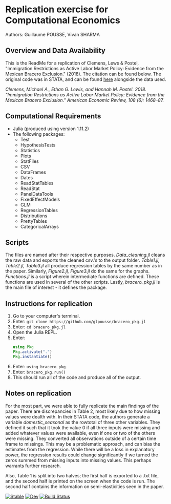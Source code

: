 # Replication exercise for Computational Economics
Authors: Guillaume POUSSE, Vivan SHARMA

## Overview and Data Availability
This is the ReadMe for a replication of Clemens, Lews & Postel, "Immigration Restrictions as Active Labor Market Policy: Evidence from the Mexican Bracero Exclusion." (2018). The citation can be found below. 
The original code was in STATA, and can be found [here](https://www.openicpsr.org/openicpsr/project/113187/version/V1/view) alongside the data used.

*Clemens, Michael A., Ethan G. Lewis, and Hannah M. Postel. 2018. "Immigration Restrictions as Active Labor Market Policy: Evidence from the Mexican Bracero Exclusion." American Economic Review, 108 (6): 1468–87.*

## Computational Requirements
- Julia (produced using version 1.11.2)
- The following packages: 
    - Test
    - HypothesisTests
    - Statistics
    - Plots
    - StatFiles
    - CSV
    - DataFrames
    - Dates
    - ReadStatTables
    - ReadStat
    - PanelDataTools
    - FixedEffectModels
    - GLM
    - RegressionTables
    - Distributions
    - PrettyTables
    - CategoricalArrays

## Scripts
The files are named after their respective purposes. *Data_cleaning.jl* cleans the raw data and exports the cleaned csv.'s to the output folder. *Table1.jl, Table2.jl, Table3.jl* all produce regression tables by the same number as in the paper. Similarly, *Figure2.jl, Figure3.jl* do the same for the graphs. *Functions.jl* is a script wherein intermediate functions are defined. These functions are used in several of the other scripts. Lastly, *bracero_pkg.jl* is the main file of interest - it defines the package.

## Instructions for replication
1. Go to your computer's terminal.
2. Enter: `git clone https://github.com/glpousse/bracero_pkg.jl`
3. Enter: `cd bracero_pkg.jl`
4. Open the Julia REPL.
5. Enter:
   ```julia
   using Pkg
   Pkg.activate(".")
   Pkg.instantiate()
   ```
6. Enter: `using bracero_pkg`
7. Enter: `bracero_pkg.run()`
8. This should run all of the code and produce all of the output.

## Notes on replication
For the most part, we were able to fully replicate the main findings of the paper. There are discrepancies in Table 2, most likely due to how missing values were dealth with. In their STATA code, the authors generate a variable *domestic_seasonal* as the rowtotal of three other variables. They defined it such that it took the value 0 if all three inputs were missing and added whatever values were available, even if one or two of the others were missing. They converted all observations outside of a certain time frame to missings. This may be a problematic approach, and can bias the estimates from the regression. While there will be a loss in explanatory power, the regression results could change significantly if we turned the zeros summed from missing inputs into missing values. This perhaps warrants further research.

Also, Table 1 is split into two halves; the first half is exported to a .txt file, and the second half is printed on the screen when the code is run. The second half contains the information on semi-elasticities seen in the paper.



[![Stable](https://img.shields.io/badge/docs-stable-blue.svg)](https://glpousse.github.io/bracero_pkg.jl/stable/)
[![Dev](https://img.shields.io/badge/docs-dev-blue.svg)](https://glpousse.github.io/bracero_pkg.jl/dev/)
[![Build Status](https://github.com/glpousse/bracero_pkg.jl/actions/workflows/CI.yml/badge.svg?branch=main)](https://github.com/glpousse/bracero_pkg.jl/actions/workflows/CI.yml?query=branch%3Amain)



